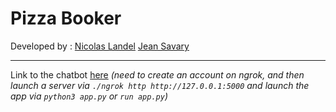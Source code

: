 # Pizza Booker
Developed by :
[Nicolas Landel](https://github.com/nicolas-leizh)
[Jean Savary](https://github.com/JeanSavary)

--- 

Link to the chatbot [here](https://bot.dialogflow.com/360595b6-d27e-4d9a-8458-50a13fbf4864) _(need to create an account on ngrok, and then launch a server via `./ngrok http http://127.0.0.1:5000` and launch the app via `python3 app.py` or `run app.py`)_
